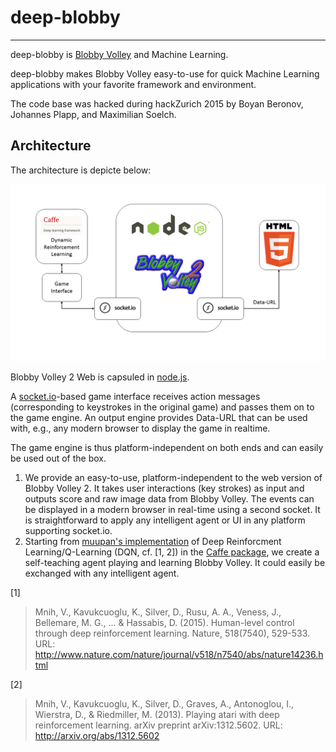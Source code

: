 # deep-blobby
---

deep-blobby is [Blobby Volley](http://blobby.sourceforge.net/ "Blobby Volley Website") and Machine Learning.

deep-blobby makes Blobby Volley easy-to-use for quick Machine Learning applications with your favorite framework and environment.

The code base was hacked during hackZurich 2015 by Boyan Beronov, Johannes Plapp, and Maximilian Soelch.

## Architecture

The architecture is depicte below:

![Architecture](/Architecture.png)

Blobby Volley 2 Web is capsuled in [node.js](https://nodejs.org/en/). 

A [socket.io](http://socket.io)-based game interface receives action messages (corresponding to keystrokes in the original game) and passes them on to the game engine. An output engine provides Data-URL that can be used with, e.g., any modern browser to display the game in realtime. 

The game engine is thus platform-independent on both ends and can easily be used out of the box.

1. We provide an easy-to-use, platform-independent  to the web version of Blobby Volley 2. It takes user interactions (key strokes) as input and outputs score and raw image data from Blobby Volley. The events can be displayed in a modern browser in real-time using a second socket. It is straightforward to apply any intelligent agent or UI in any platform supporting socket.io.
2. Starting from [muupan's implementation](https://github.com/muupan/dqn-in-the-caffe) of Deep Reinforcment Learning/Q-Learning (DQN, cf. [1, 2]) in the [Caffe package](http://caffe.berkeleyvision.org/), we create a self-teaching agent playing and learning Blobby Volley. It could easily be exchanged with any intelligent agent.
 

[1] 
>Mnih, V., Kavukcuoglu, K., Silver, D., Rusu, A. A., Veness, J., Bellemare, M. G., ... & Hassabis, D. (2015). Human-level control through deep reinforcement learning. Nature, 518(7540), 529-533.
URL: http://www.nature.com/nature/journal/v518/n7540/abs/nature14236.html

[2]
>Mnih, V., Kavukcuoglu, K., Silver, D., Graves, A., Antonoglou, I., Wierstra, D., & Riedmiller, M. (2013). Playing atari with deep reinforcement learning. arXiv preprint arXiv:1312.5602. URL: http://arxiv.org/abs/1312.5602